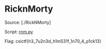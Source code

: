 # RicknMorty

Source: [./RickNMorty]

Script: [rnm.py](./rnm.py)

Flag: csictf{h3_7u2n3d_h1m531f_1n70_4_p1ck13}
